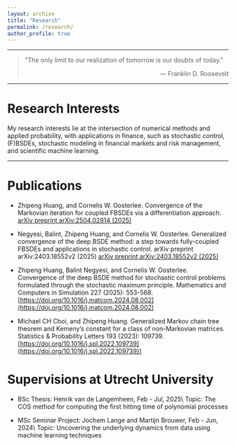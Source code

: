 ```yaml
---
layout: archive
title: "Research"
permalink: /research/
author_profile: true
---
```


- - -

> "The only limit to our realization of tomorrow is our doubts of today."  
> <div align="right">— Franklin D. Roosevelt</div>

- - -

Research Interests
==================

My research interests lie at the intersection of numerical methods and applied probability, with applications in finance, such as stochastic control, (F)BSDEs, stochastic modeling in financial markets and risk management, and scientific machine learning.


- - -

Publications
==================

+ Zhipeng Huang, and Cornelis W. Oosterlee. 
Convergence of the Markovian iteration for coupled FBSDEs via a differentiation approach. 
[arXiv preprint arXiv:2504.02814 (2025)](https://arxiv.org/abs/2504.02814)

+ Negyesi, Balint, Zhipeng Huang, and Cornelis W. Oosterlee. 
Generalized convergence of the deep BSDE method: a step towards fully-coupled FBSDEs and applications in stochastic control. arXiv preprint arXiv:2403.18552v2 (2025)
[arXiv preprint arXiv:2403.18552v2 (2025)](https://arxiv.org/abs/2403.18552)

+ Zhipeng Huang, Balint Negyesi, and Cornelis W. Oosterlee. 
Convergence of the deep BSDE method for stochastic control problems formulated through the stochastic maximum principle. Mathematics and Computers in Simulation 227 (2025): 553-568. 
[https://doi.org/10.1016/j.matcom.2024.08.002](https://doi.org/10.1016/j.matcom.2024.08.002)

+ Michael CH Choi, and Zhipeng Huang.
Generalized Markov chain tree theorem and Kemeny’s constant for a class of non-Markovian matrices. 
Statistics & Probability Letters 193 (2023): 109739.
[https://doi.org/10.1016/j.spl.2022.109739](https://doi.org/10.1016/j.spl.2022.109739})




Supervisions at Utrecht University
==================

+ BSc Thesis: Henrik van de Langemheen, Feb - Jul, 2025\\
Topic: The COS method for computing the first hitting time of polynomial processes 

+ MSc Seminar Project: Jochem Lange and Martijn Brouwer, Feb - Jun, 2024\\
Topic: Uncovering the underlying dynamics from data using machine learning techniques


